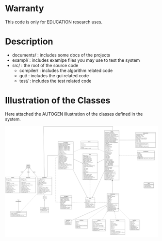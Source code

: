 # Warranty
This code is only for EDUCATION research uses.

# Description
- documents/ : includes some docs of the projects
- exampl/ : includes examlpe files you may use to test the system
- src/ : the root of the source code
	- compiler/ : includes the algorithm related code
	- gui/ : includes the gui related code
	- test/ : includes the test related code

# Illustration of the Classes
Here attached the AUTOGEN illustration of the classes defined in the system.

![Illustration of the Classes](https://raw.githubusercontent.com/Zokingo/compiler/master/documents/FrameWork.png)
